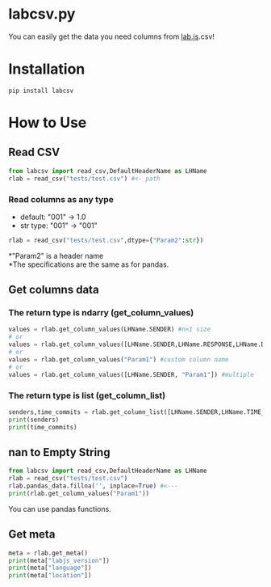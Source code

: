 # labcsv.py
You can easily get the data you need columns from [lab.js](https://github.com/FelixHenninger/lab.js).csv!

# Installation
`pip install labcsv`


# How to Use
## Read CSV
```python
from labcsv import read_csv,DefaultHeaderName as LHName
rlab = read_csv("tests/test.csv") #<- path
```
### Read columns as any type
+ default: "001" -> 1.0
+ str type: "001" -> "001"
```python
rlab = read_csv("tests/test.csv",dtype={"Param2":str})
```
*"Param2" is a header name  
*The specifications are the same as for pandas.
## Get columns data
### The return type is ndarry (get_column_values)

```python
values = rlab.get_column_values(LHName.SENDER) #n×1 size
# or
values = rlab.get_column_values([LHName.SENDER,LHName.RESPONSE,LHName.DURATION]) # n×3 size
# or
values = rlab.get_column_values("Param1") #custom column name
# or 
values = rlab.get_column_values([LHName.SENDER, "Param1"]) #multiple
```
### The return type is list (get_column_list)

```py
senders,time_commits = rlab.get_column_list([LHName.SENDER,LHName.TIME_COMMIT])
print(senders)
print(time_commits)
```

## nan to Empty String

```python
from labcsv import read_csv,DefaultHeaderName as LHName
rlab = read_csv("tests/test.csv")
rlab.pandas_data.fillna('', inplace=True) #<---
print(rlab.get_column_values("Param1"))
```
You can use pandas functions.

## Get meta
```python
meta = rlab.get_meta()
print(meta["labjs_version"])
print(meta["language"])
print(meta["location"])
```


